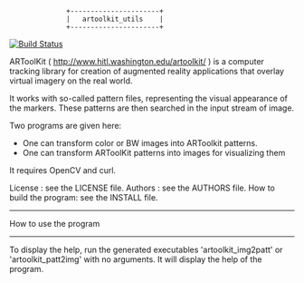                   +----------------------+
                  |   artoolkit_utils    |
                  +----------------------+

[![Build Status](https://travis-ci.org/arnaud-ramey/artoolkit_utils.svg)](https://travis-ci.org/arnaud-ramey/artoolkit_utils)

ARToolKit ( http://www.hitl.washington.edu/artoolkit/ ) is a computer tracking
library for creation of augmented reality applications that overlay virtual
imagery on the real world.

It works with so-called pattern files, representing the visual appearance of
the markers. These patterns are then searched in the input stream of image.

Two programs are given here:
* One can transform color or BW images into ARToolkit patterns.
* One can transform ARToolKit patterns into images for visualizing them

It requires OpenCV and curl.

License :                  see the LICENSE file.
Authors :                  see the AUTHORS file.
How to build the program:  see the INSTALL file.

________________________________________________________________________________

How to use the program
________________________________________________________________________________
To display the help,
run the generated executables 'artoolkit_img2patt'
or 'artoolkit_patt2img' with no arguments.
It will display the help of the program.

